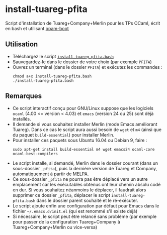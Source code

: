 # install-tuareg-pfita

Script d'installation de Tuareg+Company+Merlin pour les TPs OCaml,
écrit en bash et utilisant
[opam-boot](https://github.com/avsm/opam-boot)

## Utilisation

- Téléchargez le script
  [`install-tuareg-pfita.bash`](install-tuareg-pfita.bash)
- Sauvegardez-le dans le dossier de votre choix (par exemple `PFITA`)
- Ouvrez un terminal (dans le dossier `PFITA`) et exécutez les
  commandes :  
  ```
  chmod a+x install-tuareg-pfita.bash  
  ./install-tuareg-pfita.bash
  ```

## Remarques

- Ce script interactif conçu pour GNU/Linux suppose que les logiciels
  `ocaml` (4.00 <= version < 4.03) et `emacs` (version 24 ou 25) sont
  déjà installés.
- Il demande si vous souhaitez installer Merlin (mode Emacs améliorant
  Tuareg). Dans ce cas le script aura aussi besoin de `wget` et `m4`
  (ainsi que du paquet `build-essential`) pour installer Merlin.
- Pour installer ces paquets sous Ubuntu 16.04 ou Debian 9, faire :  
  ```
  sudo apt-get install build-essential m4 wget emacs24 ocaml-core ocaml-best-compilers
  ```
- Le script installe, si demandé, Merlin dans le dossier courant (dans
  un sous-dossier `_pfita`), puis la dernière version de Tuareg et
  Company, automatiquement à partir de [MELPA](https://melpa.org/).
- Ce sous-dossier `_pfita` ne pourra pas être déplacé vers un autre
  emplacement car les exécutables obtenus ont leur chemin absolu codé
  en dur. Si vous souhaitez néanmoins le déplacer, il faudrait alors
  supprimer ce dossier `_pfita`, déplacer le script
  `install-tuareg-pfita.bash` dans le dossier parent souhaité et le
  ré-exécuter.
- Le script ajoute enfin une configuration par défaut pour Emacs dans
  le fichier `~/.emacs.d/init.el` (qui est renommé s'il existe déjà)
- Si nécessaire, le script peut être relancé sans problème (par
  exemple pour passer de la configuration Tuareg+Company à
  Tuareg+Company+Merlin ou vice-versa)
